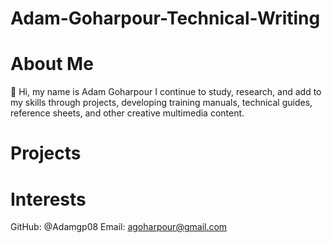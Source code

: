# Adam-Goharpour-Technical-Writing
About Me
=======
👋 Hi, my name is Adam Goharpour
I continue to study, research, and add to my skills through projects, developing training manuals, technical guides, reference sheets, and other creative multimedia content.

Projects
======


Interests
=======

GitHub: @Adamgp08
Email: agoharpour@gmail.com
